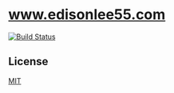 # www.edisonlee55.com

[![Build Status](https://travis-ci.org/edisonlee55/www.edisonlee55.com.svg?branch=master)](https://travis-ci.org/edisonlee55/www.edisonlee55.com)

## License

[MIT](LICENSE)
